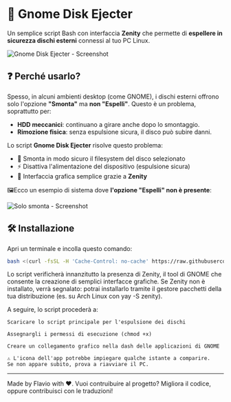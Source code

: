 # 🔌 Gnome Disk Ejecter

Un semplice script Bash con interfaccia **Zenity** che permette di **espellere in sicurezza dischi esterni** connessi al tuo PC Linux.


![Gnome Disk Ejecter - Screenshot](https://github.com/user-attachments/assets/906400eb-3f43-403f-838c-47f317f2daec)



## ❓ Perché usarlo?

Spesso, in alcuni ambienti desktop (come GNOME), i dischi esterni offrono solo l'opzione **"Smonta"** ma **non "Espelli"**. Questo è un problema, soprattutto per:

- **HDD meccanici**: continuano a girare anche dopo lo smontaggio.
- **Rimozione fisica**: senza espulsione sicura, il disco può subire danni.

Lo script **Gnome Disk Ejecter** risolve questo problema:

- 📂 Smonta in modo sicuro il filesystem del disco selezionato  
- ⚡ Disattiva l'alimentazione del dispositivo (espulsione sicura)  
- 🧠 Interfaccia grafica semplice grazie a **Zenity**

🖼️Ecco un esempio di sistema dove **l'opzione "Espelli" non è presente**:

![Solo smonta - Screenshot](https://github.com/user-attachments/assets/05ba6619-2902-4f21-b3a1-55526945b061)



## 🛠️ Installazione

Apri un terminale e incolla questo comando:

```bash
bash <(curl -fsSL -H 'Cache-Control: no-cache' https://raw.githubusercontent.com/Flavio-coding/gnome-disk-ejecter/main/installer.sh)
```
Lo script verificherà innanzitutto la presenza di Zenity, il tool di GNOME che consente la creazione di semplici interfacce grafiche.
Se Zenity non è installato, verrà segnalato: potrai installarlo tramite il gestore pacchetti della tua distribuzione (es. su Arch Linux con yay -S zenity).

A seguire, lo script procederà a:

    Scaricare lo script principale per l'espulsione dei dischi

    Assegnargli i permessi di esecuzione (chmod +x)

    Creare un collegamento grafico nella dash delle applicazioni di GNOME

    ⚠️ L'icona dell'app potrebbe impiegare qualche istante a comparire.
    Se non appare subito, prova a riavviare il PC.

---

Made by Flavio with ❤️.
Vuoi contruibuire al progetto? Migliora il codice, oppure contribuisci con le traduzioni!
